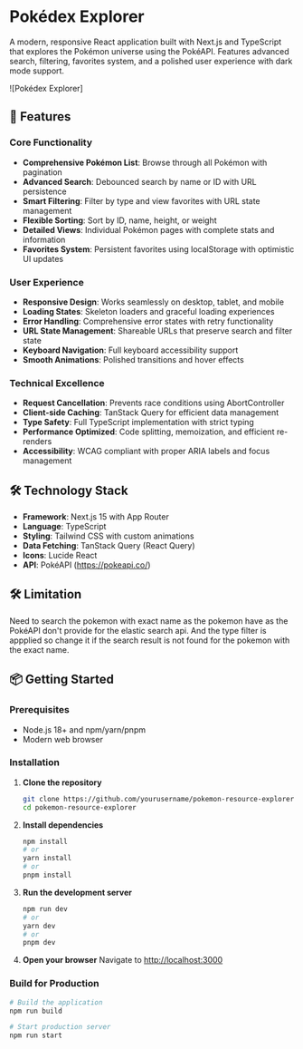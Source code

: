 # Pokédex Explorer

A modern, responsive React application built with Next.js and TypeScript that explores the Pokémon universe using the PokéAPI. Features advanced search, filtering, favorites system, and a polished user experience with dark mode support.

![Pokédex Explorer]

## 🚀 Features

### Core Functionality
- **Comprehensive Pokémon List**: Browse through all Pokémon with pagination
- **Advanced Search**: Debounced search by name or ID with URL persistence
- **Smart Filtering**: Filter by type and view favorites with URL state management
- **Flexible Sorting**: Sort by ID, name, height, or weight
- **Detailed Views**: Individual Pokémon pages with complete stats and information
- **Favorites System**: Persistent favorites using localStorage with optimistic UI updates

### User Experience
- **Responsive Design**: Works seamlessly on desktop, tablet, and mobile
- **Loading States**: Skeleton loaders and graceful loading experiences
- **Error Handling**: Comprehensive error states with retry functionality
- **URL State Management**: Shareable URLs that preserve search and filter state
- **Keyboard Navigation**: Full keyboard accessibility support
- **Smooth Animations**: Polished transitions and hover effects

### Technical Excellence
- **Request Cancellation**: Prevents race conditions using AbortController
- **Client-side Caching**: TanStack Query for efficient data management
- **Type Safety**: Full TypeScript implementation with strict typing
- **Performance Optimized**: Code splitting, memoization, and efficient re-renders
- **Accessibility**: WCAG compliant with proper ARIA labels and focus management

## 🛠 Technology Stack

- **Framework**: Next.js 15 with App Router
- **Language**: TypeScript
- **Styling**: Tailwind CSS with custom animations
- **Data Fetching**: TanStack Query (React Query)
- **Icons**: Lucide React
- **API**: PokéAPI (https://pokeapi.co/)

## 🛠 Limitation

Need to search the pokemon with exact name as the pokemon have as the PokéAPI don't provide for the elastic search api.
And the type filter is appplied so change it if the search result is not found for the pokemon with the exact name.

## 📦 Getting Started

### Prerequisites
- Node.js 18+ and npm/yarn/pnpm
- Modern web browser

### Installation

1. **Clone the repository**
   ```bash
   git clone https://github.com/yourusername/pokemon-resource-explorer.git
   cd pokemon-resource-explorer
   ```

2. **Install dependencies**
   ```bash
   npm install
   # or
   yarn install
   # or
   pnpm install
   ```

3. **Run the development server**
   ```bash
   npm run dev
   # or
   yarn dev
   # or
   pnpm dev
   ```

4. **Open your browser**
   Navigate to [http://localhost:3000](http://localhost:3000)

### Build for Production

```bash
# Build the application
npm run build

# Start production server
npm run start
